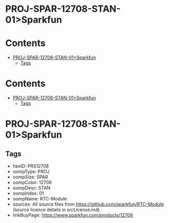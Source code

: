 
PROJ-SPAR-12708-STAN-01>Sparkfun
================================

Contents
========

* [PROJ-SPAR-12708-STAN-01>Sparkfun](#proj-spar-12708-stan-01sparkfun)
	* [Tags](#tags)

Contents
========

* [PROJ-SPAR-12708-STAN-01>Sparkfun](#proj-spar-12708-stan-01sparkfun)
	* [Tags](#tags)

# PROJ-SPAR-12708-STAN-01>Sparkfun

## Tags

- hexID: PRS12708
- oompType: PROJ
- oompSize: SPAR
- oompColor: 12708
- oompDesc: STAN
- oompIndex: 01
- oompName: RTC-Module
- sources: All source files from https://github.com/sparkfun/RTC-Module (source licence details in srcLicense.md)
- linkBuyPage: https://www.sparkfun.com/products/12708
